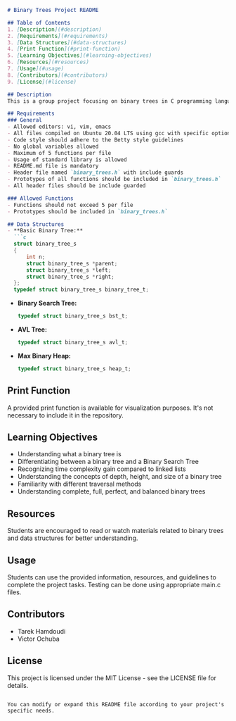 ```markdown
# Binary Trees Project README

## Table of Contents
1. [Description](#description)
2. [Requirements](#requirements)
3. [Data Structures](#data-structures)
4. [Print Function](#print-function)
5. [Learning Objectives](#learning-objectives)
6. [Resources](#resources)
7. [Usage](#usage)
8. [Contributors](#contributors)
9. [License](#license)

## Description
This is a group project focusing on binary trees in C programming language. The project encompasses various tasks related to understanding and implementing binary trees, including concepts such as binary search trees, traversal methods, tree properties (depth, height, size), and tree types (complete, full, perfect, balanced).

## Requirements
### General
- Allowed editors: vi, vim, emacs
- All files compiled on Ubuntu 20.04 LTS using gcc with specific options
- Code style should adhere to the Betty style guidelines
- No global variables allowed
- Maximum of 5 functions per file
- Usage of standard library is allowed
- README.md file is mandatory
- Header file named `binary_trees.h` with include guards
- Prototypes of all functions should be included in `binary_trees.h`
- All header files should be include guarded

### Allowed Functions
- Functions should not exceed 5 per file
- Prototypes should be included in `binary_trees.h`

## Data Structures
- **Basic Binary Tree:**
  ```c
  struct binary_tree_s
  {
      int n;
      struct binary_tree_s *parent;
      struct binary_tree_s *left;
      struct binary_tree_s *right;
  };
  typedef struct binary_tree_s binary_tree_t;
  ```

- **Binary Search Tree:**
  ```c
  typedef struct binary_tree_s bst_t;
  ```

- **AVL Tree:**
  ```c
  typedef struct binary_tree_s avl_t;
  ```

- **Max Binary Heap:**
  ```c
  typedef struct binary_tree_s heap_t;
  ```

## Print Function
A provided print function is available for visualization purposes. It's not necessary to include it in the repository.

## Learning Objectives
- Understanding what a binary tree is
- Differentiating between a binary tree and a Binary Search Tree
- Recognizing time complexity gain compared to linked lists
- Understanding the concepts of depth, height, and size of a binary tree
- Familiarity with different traversal methods
- Understanding complete, full, perfect, and balanced binary trees

## Resources
Students are encouraged to read or watch materials related to binary trees and data structures for better understanding.

## Usage
Students can use the provided information, resources, and guidelines to complete the project tasks. Testing can be done using appropriate main.c files.

## Contributors
- Tarek Hamdoudi
- Victor Ochuba

## License
This project is licensed under the MIT License - see the LICENSE file for details.
```

You can modify or expand this README file according to your project's specific needs.
